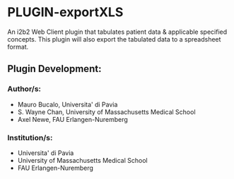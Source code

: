# PLUGIN-exportXLS
An i2b2 Web Client plugin that tabulates patient data &amp; applicable specified concepts. This plugin will also export the tabulated data to a spreadsheet format.

## Plugin Development: 
### Author/s: 
 * Mauro Bucalo, Universita' di Pavia
 * S. Wayne Chan, University of Massachusetts Medical School
 * Axel Newe, FAU Erlangen-Nuremberg

### Institution/s:
* Universita' di Pavia
* University of Massachusetts Medical School
* FAU Erlangen-Nuremberg
